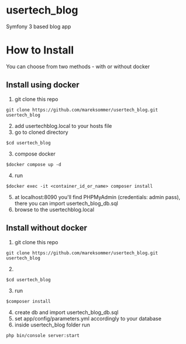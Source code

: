 # usertech_blog
Symfony 3 based blog app

# How to Install
You can choose from two methods - with or without docker
## Install using docker
1. git clone this repo
```
git clone https://github.com/mareksommer/usertech_blog.git usertech_blog
```
2. add usertechblog.local to your hosts file
3. go to cloned directory
```
$cd usertech_blog
```
3. compose docker
```
$docker compose up -d
```
4. run 
```
$docker exec -it <container_id_or_name> composer install
```
5. at localhost:8090 you'll find PHPMyAdmin (credentials: admin pass), there you can import usertech_blog_db.sql
6. browse to the usertechblog.local 

## Install without docker
1. git clone this repo
```
git clone https://github.com/mareksommer/usertech_blog.git usertech_blog
```
2. 
```
$cd usertech_blog
```
3. run 
```
$composer install
```
4. create db and import usertech_blog_db.sql
5. set app/config/parameters.yml accordingly to your database
6. inside usertech_blog folder run 
```
php bin/console server:start
```
